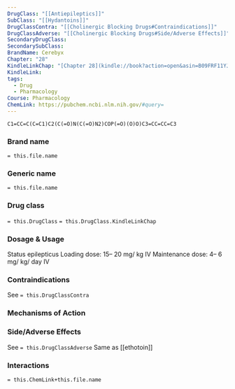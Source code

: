 ```yaml
---
DrugClass: "[[Antiepileptics]]"
SubClass: "[[Hydantoins]]"
DrugClassContra: "[[Cholinergic Blocking Drugs#Contraindications]]"
DrugClassAdverse: "[[Cholinergic Blocking Drugs#Side/Adverse Effects]]"
SecondaryDrugClass: 
SecondarySubClass: 
BrandName: Cerebyx
Chapter: "28"
KindleLinkChap: "[Chapter 28](kindle://book?action=open&asin=B09FRF11YJ&location=14677)"
KindleLink: 
tags:
  - Drug
  - Pharmacology
Course: Pharmacology
ChemLink: https://pubchem.ncbi.nlm.nih.gov/#query=
---
```

```smiles
C1=CC=C(C=C1)C2(C(=O)N(C(=O)N2)COP(=O)(O)O)C3=CC=CC=C3
```

### Brand name
`= this.file.name`

### Generic name
`= this.file.name`

### Drug class 
`= this.DrugClass`
	`= this.DrugClass.KindleLinkChap`

### Dosage & Usage
Status epilepticus
Loading dose: 15– 20 mg/ kg IV Maintenance dose: 4– 6 mg/ kg/ day IV

### Contraindications
See `= this.DrugClassContra`

### Mechanisms of Action

### Side/Adverse Effects
See `= this.DrugClassAdverse`
Same as [[ethotoin]]

### Interactions

`= this.ChemLink+this.file.name`

